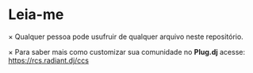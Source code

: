 # Leia-me

× Qualquer pessoa pode usufruir de qualquer arquivo neste repositório.

× Para saber mais como customizar sua comunidade no **Plug.dj** acesse: https://rcs.radiant.dj/ccs
